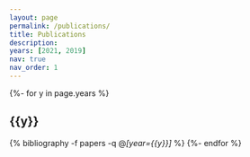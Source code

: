```yaml
---
layout: page
permalink: /publications/
title: Publications
description: 
years: [2021, 2019]
nav: true
nav_order: 1
---
```

<!-- _pages/publications.md -->

<div class="publications">
  
  {%- for y in page.years %}
    <h2 class="year">{{y}}</h2>
    {% bibliography -f papers -q @*[year={{y}}]* %}
  {%- endfor %}

</div>


